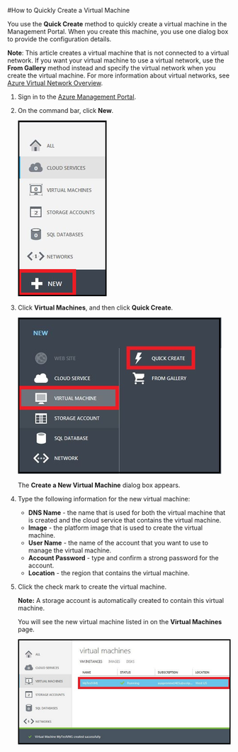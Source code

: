<properties writer="kathydav" editor="tysonn" manager="jeffreyg" /> 

#How to Quickly Create a Virtual Machine

You use the **Quick Create** method to quickly create a virtual machine in the Management Portal. When you create this machine, you use one dialog box to provide the configuration details.

**Note**: This article creates a virtual machine that is not connected to a virtual network. If you want your virtual machine to use a virtual network, use the **From Gallery** method instead and specify the virtual network when you create the virtual machine. For more information about virtual networks, see [Azure Virtual Network Overview](http://go.microsoft.com/fwlink/p/?LinkID=294063).

1. Sign in to the [Azure Management Portal](http://manage.windowsazure.cn).

2. On the command bar, click **New**.

	![Create a new virtual machine](./media/howto-quick-create-vm/create.png)

3. Click **Virtual Machines**, and then click **Quick Create**.

	![Quick Create a new virtual machine](./media/howto-quick-create-vm/createquick.png)

	The **Create a New Virtual Machine** dialog box appears.

4. Type the following information for the new virtual machine:

	- **DNS Name** - the name that is used for both the virtual machine that is created and the cloud service that contains the virtual machine.
	- **Image** - the platform image that is used to create the virtual machine. 
	- **User Name** - the name of the account that you want to use to manage the virtual machine.
	- **Account Password** - type and confirm a strong password for the account.
	- **Location** - the region that contains the virtual machine. 

5. Click the check mark to create the virtual machine.

	**Note:** A storage account is automatically created to contain this virtual machine.   

	You will see the new virtual machine listed in on the **Virtual Machines** page.

	![Virtual machine creation success](./media/howto-quick-create-vm/vmsuccesswindows.png)

